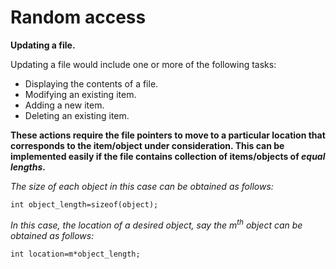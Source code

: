 # Random access

**Updating a file.**

Updating a file would include one or more of the following tasks:

* Displaying the contents of a file.
* Modifying an existing item.
* Adding a new item.
* Deleting an existing item.

**These actions require the file pointers to move to a particular location that corresponds to the item/object under consideration. This can be implemented easily if the file contains collection of items/objects of _equal lengths_.**

_The size of each object in this case can be obtained as follows:_

`int object_length=sizeof(object);`

_In this case, the location of a desired object, say the $m^{th}$ object can be obtained as follows:_

`int location=m*object_length;`
